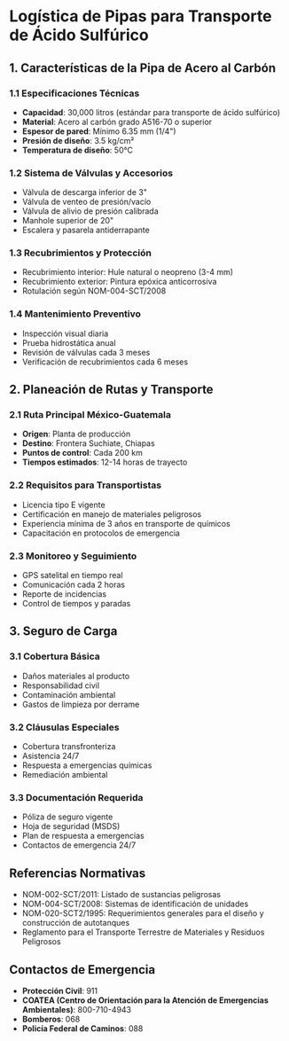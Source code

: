 # Logística de Pipas para Transporte de Ácido Sulfúrico

## 1. Características de la Pipa de Acero al Carbón

### 1.1 Especificaciones Técnicas

- **Capacidad**: 30,000 litros (estándar para transporte de ácido sulfúrico)
- **Material**: Acero al carbón grado A516-70 o superior
- **Espesor de pared**: Mínimo 6.35 mm (1/4")
- **Presión de diseño**: 3.5 kg/cm²
- **Temperatura de diseño**: 50°C

### 1.2 Sistema de Válvulas y Accesorios

- Válvula de descarga inferior de 3"
- Válvula de venteo de presión/vacío
- Válvula de alivio de presión calibrada
- Manhole superior de 20"
- Escalera y pasarela antiderrapante

### 1.3 Recubrimientos y Protección

- Recubrimiento interior: Hule natural o neopreno (3-4 mm)
- Recubrimiento exterior: Pintura epóxica anticorrosiva
- Rotulación según NOM-004-SCT/2008

### 1.4 Mantenimiento Preventivo

- Inspección visual diaria
- Prueba hidrostática anual
- Revisión de válvulas cada 3 meses
- Verificación de recubrimientos cada 6 meses

## 2. Planeación de Rutas y Transporte

### 2.1 Ruta Principal México-Guatemala

- **Origen**: Planta de producción
- **Destino**: Frontera Suchiate, Chiapas
- **Puntos de control**: Cada 200 km
- **Tiempos estimados**: 12-14 horas de trayecto

### 2.2 Requisitos para Transportistas

- Licencia tipo E vigente
- Certificación en manejo de materiales peligrosos
- Experiencia mínima de 3 años en transporte de químicos
- Capacitación en protocolos de emergencia

### 2.3 Monitoreo y Seguimiento

- GPS satelital en tiempo real
- Comunicación cada 2 horas
- Reporte de incidencias
- Control de tiempos y paradas

## 3. Seguro de Carga

### 3.1 Cobertura Básica

- Daños materiales al producto
- Responsabilidad civil
- Contaminación ambiental
- Gastos de limpieza por derrame

### 3.2 Cláusulas Especiales

- Cobertura transfronteriza
- Asistencia 24/7
- Respuesta a emergencias químicas
- Remediación ambiental

### 3.3 Documentación Requerida

- Póliza de seguro vigente
- Hoja de seguridad (MSDS)
- Plan de respuesta a emergencias
- Contactos de emergencia 24/7

## Referencias Normativas

- NOM-002-SCT/2011: Listado de sustancias peligrosas
- NOM-004-SCT/2008: Sistemas de identificación de unidades
- NOM-020-SCT2/1995: Requerimientos generales para el diseño y construcción de
  autotanques
- Reglamento para el Transporte Terrestre de Materiales y Residuos Peligrosos

## Contactos de Emergencia

- **Protección Civil**: 911
- **COATEA (Centro de Orientación para la Atención de Emergencias
  Ambientales)**: 800-710-4943
- **Bomberos**: 068
- **Policía Federal de Caminos**: 088
